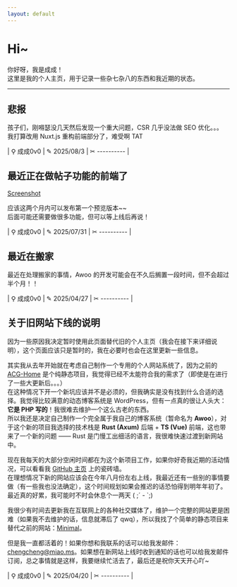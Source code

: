 ```yaml
---
layout: default
---
```


# Hi~

你好呀，我是成成！  
这里是我的个人主页，用于记录一些杂七杂八的东西和我近期的状态。

---

## 悲报

孩子们，刚嘚瑟没几天然后发现一个重大问题，CSR 几乎没法做 SEO 优化。。。  
我打算改用 Nuxt.js 重构前端部分了，难受啊 TAT

| ⚲ 成成0v0 | ✎ 2025/08/3 | ✂ ---------- |

## 最近正在做帖子功能的前端了

[Screenshot](/assets/img/Screenshot_2025-07-31_at_19-33-55_Awoo.png)

应该这两个月内可以发布第一个预览版本~~  
后面可能还需要做很多功能，但可以等上线后再说！

| ⚲ 成成0v0 | ✎ 2025/07/31 | ✂ ---------- |

## 最近在搬家

最近在处理搬家的事情，Awoo 的开发可能会在不久后搁置一段时间，但不会超过半个月！！

| ⚲ 成成0v0 | ✎ 2025/04/27 | ✂ ---------- |

## 关于旧网站下线的说明

因为一些原因我决定暂时使用此页面替代旧的个人主页（我会在接下来详细说明），这个页面应该只是暂时的，我在必要时也会在这里更新一些信息。

其实我从去年开始就在考虑自己制作一个专用的个人网站系统了，因为之前的 [ACG-Home](https://github.com/ChengCheng0v0/ACG-Home) 是个纯静态项目，我觉得已经不太能符合我的需求了（即使是在进行了一些大更新后。。。）  
在这种情况下开一个新坑应该并不是必须的，但我确实是没有找到什么合适的选择。我觉得比较满意的动态博客系统是 WordPress，但有一点真的很让人头大：**它是 PHP 写的**！我很难去维护一个这么古老的东西。  
所以我还是决定自己制作一个完全属于我自己的博客系统（暂命名为 **Awoo**），对于这个新的项目我选择的技术栈是 **Rust (Axum)** 后端 + **TS (Vue)** 前端，这也带来了一个新的问题 —— Rust 是门慢工出细活的语言，我很难快速过渡到新网站中。

现在我每天的大部分空闲时间都在为这个新项目工作，如果你好奇我近期的活动情况，可以看看我 [GitHub 主页](https://github.com/ChengCheng0v0) 上的瓷砖墙。  
在理想情况下新的网站应该会在今年八月份左右上线，我最近还有一些别的事情要做（有一些我也没法确定），这个时间规划如果会推迟的话恐怕得到明年年初了。最近真的好累，我可能时不时会休息个一两天 ( ;´ - `;)

我很少有时间去更新我在互联网上的各种社交媒体了，维护一个完整的网站更是困难（如果我不去维护的话，信息就滞后了 qwq），所以我找了个简单的静态项目来替代之前的网站：[Minimal](https://github.com/pages-themes/minimal)。

但是我一直都活着的！如果你想和我联系的话可以给我发邮件：<chengcheng@miao.ms>。如果想在新网站上线时收到通知的话也可以给我发邮件订阅，总之事情就是这样，我要继续忙活去了，最后还是祝你天天开心吖~

| ⚲ 成成0v0 | ✎ 2025/04/20 | ✂ ---------- |

